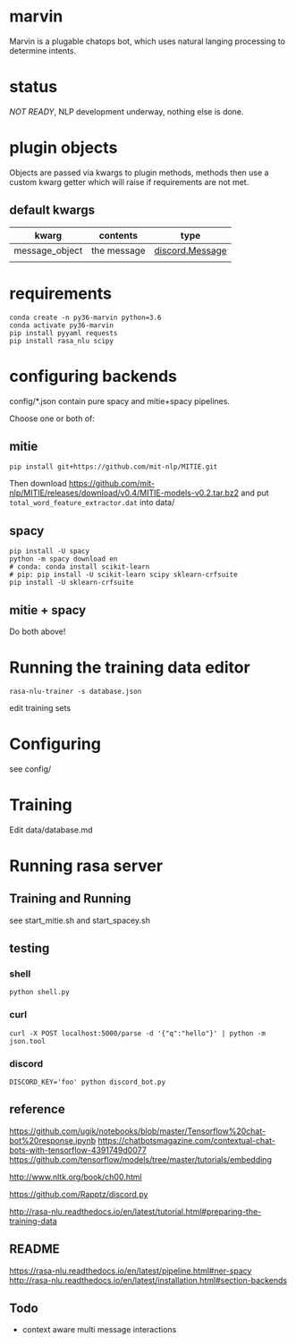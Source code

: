 # marvin

Marvin is a plugable chatops bot, which uses natural langing processing
to determine intents.

# status

*NOT READY*, NLP development underway, nothing else is done.

# plugin objects

Objects are passed via kwargs to plugin methods, methods then use a custom
kwarg getter which will raise if requirements are not met.

## default kwargs

|kwarg|contents|type|
|-----|--------|----|
|message_object|the message|[discord.Message](http://discordpy.readthedocs.io/en/latest/api.html#discord.Message)|
|||




# requirements

    conda create -n py36-marvin python=3.6
    conda activate py36-marvin
    pip install pyyaml requests
    pip install rasa_nlu scipy

# configuring backends

config/*.json contain pure spacy and mitie+spacy pipelines.

Choose one or both of:

## mitie

    pip install git+https://github.com/mit-nlp/MITIE.git

Then download https://github.com/mit-nlp/MITIE/releases/download/v0.4/MITIE-models-v0.2.tar.bz2
and put `total_word_feature_extractor.dat` into data/

## spacy

    pip install -U spacy
    python -m spacy download en
    # conda: conda install scikit-learn
    # pip: pip install -U scikit-learn scipy sklearn-crfsuite
    pip install -U sklearn-crfsuite

## mitie + spacy

Do both above!

# Running the training data editor

    rasa-nlu-trainer -s database.json

edit training sets

# Configuring

see config/

# Training

Edit data/database.md

# Running rasa server

## Training and Running

see start_mitie.sh and start_spacey.sh

## testing

### shell

    python shell.py

### curl

    curl -X POST localhost:5000/parse -d '{"q":"hello"}' | python -m json.tool

### discord

    DISCORD_KEY='foo' python discord_bot.py


## reference

https://github.com/ugik/notebooks/blob/master/Tensorflow%20chat-bot%20response.ipynb
https://chatbotsmagazine.com/contextual-chat-bots-with-tensorflow-4391749d0077
https://github.com/tensorflow/models/tree/master/tutorials/embedding

http://www.nltk.org/book/ch00.html

https://github.com/Rapptz/discord.py

http://rasa-nlu.readthedocs.io/en/latest/tutorial.html#preparing-the-training-data

## README

https://rasa-nlu.readthedocs.io/en/latest/pipeline.html#ner-spacy
http://rasa-nlu.readthedocs.io/en/latest/installation.html#section-backends

## Todo

* context aware multi message interactions
